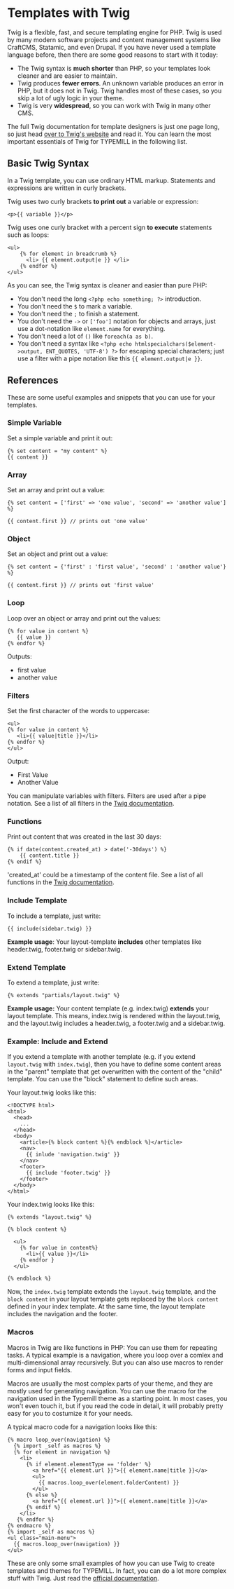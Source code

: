 # Templates with Twig

Twig is a flexible, fast, and secure templating engine for PHP. Twig is used by many modern software projects and content management systems like CraftCMS, Statamic, and even Drupal. If you have never used a template language before, then there are some good reasons to start with it today:

- The Twig syntax is **much shorter** than PHP, so your templates look cleaner and are easier to maintain.
- Twig produces **fewer errors**. An unknown variable produces an error in PHP, but it does not in Twig. Twig handles most of these cases, so you skip a lot of ugly logic in your theme.
- Twig is very **widespread**, so you can work with Twig in many other CMS.

The full Twig documentation for template designers is just one page long, so just head [over to Twig's website](https://twig.symfony.com/doc/3.x/templates.html) and read it. You can learn the most important essentials of Twig for TYPEMILL in the following list.

## Basic Twig Syntax

In a Twig template, you can use ordinary HTML markup. Statements and expressions are written in curly brackets.

Twig uses two curly brackets **to print out** a variable or expression: 

````
<p>{{ variable }}</p>
````



Twig uses one curly bracket with a percent sign **to execute** statements such as loops:

````
<ul>
    {% for element in breadcrumb %}
      <li> {{ element.output|e }} </li>
    {% endfor %}
</ul>
````



As you can see, the Twig syntax is cleaner and easier than pure PHP:

- You don't need the long `<?php echo something; ?>` introduction.
- You don't need the `$` to mark a variable.
- You don't need the `;` to finish a statement.
- You don't need the `->` or `['foo']` notation for objects and arrays, just use a dot-notation like `element.name` for everything.
- You don't need a lot of `()` like `foreach(a as b)`.
- You don't need a syntax like `<?php echo htmlspecialchars($element->output, ENT_QUOTES, 'UTF-8') ?>` for escaping special characters; just use a filter with a pipe notation like this `{{ element.output|e }}`.

## References

These are some useful examples and snippets that you can use for your templates. 

### Simple Variable

Set a simple variable and print it out:

````
{% set content = "my content" %}
{{ content }}
````



### Array

Set an array and print out a value:

````
{% set content = ['first' => 'one value', 'second' => 'another value'] %}

{{ content.first }} // prints out 'one value'
````



### Object

Set an object and print out a value:

````
{% set content = {'first' : 'first value', 'second' : 'another value'} %}

{{ content.first }} // prints out 'first value'
````



### Loop

Loop over an object or array and print out the values:

````
{% for value in content %}
   {{ value }}
{% endfor %}
````



Outputs:

- first value
- another value

### Filters

Set the first character of the words to uppercase:

````
<ul>
{% for value in content %}
   <li>{{ value|title }}</li>
{% endfor %}
</ul>
````



Output:

- First Value
- Another Value

You can manipulate variables with filters. Filters are used after a pipe notation. See a list of all filters in the [Twig documentation](https://twig.symfony.com/doc/3.x/filters/index.html).

### Functions

Print out content that was created in the last 30 days: 

```
{% if date(content.created_at) > date('-30days') %}
    {{ content.title }}
{% endif %}
```



'created_at' could be a timestamp of the content file. See a list of all functions in the [Twig documentation](https://twig.symfony.com/doc/3.x/functions/index.html).

### Include Template

To include a template, just write:

````
{{ include(sidebar.twig) }}
````



**Example usage**: Your layout-template **includes** other templates like header.twig, footer.twig or sidebar.twig.

### Extend Template

To extend a template, just write:

````
{% extends "partials/layout.twig" %}
````



**Example usage:** Your content template (e.g. index.twig) **extends** your layout template. This means, index.twig is rendered within the layout.twig, and the layout.twig includes a header.twig, a footer.twig and a sidebar.twig.

### Example: Include and Extend

If you extend a template with another template (e.g. if you extend `layout.twig` with `index.twig`), then you have to define some content areas in the "parent" template that get overwritten with the content of the "child" template. You can use the "block" statement to define such areas. 

Your layout.twig looks like this:

````
<!DOCTYPE html>
<html>
  <head>
    ...
  </head>
  <body>
    <article>{% block content %}{% endblock %}</article>
    <nav>
      {{ inlude 'navigation.twig' }}
    </nav>
    <footer>
      {{ include 'footer.twig' }}
    </footer>
  </body>
</html>
````



Your index.twig looks like this:

````
{% extends "layout.twig" %}

{% block content %}

  <ul>
    {% for value in content%}
      <li>{{ value }}</li>
    {% endfor }
  </ul>

{% endblock %}
````



Now, the `index.twig` template extends the `layout.twig` template, and the `block content` in your layout template gets replaced by the `block content` defined in your index template. At the same time, the layout template includes the navigation and the footer.

### Macros

Macros in Twig are like functions in PHP: You can use them for repeating tasks. A typical example is a navigation, where you loop over a comlex and multi-dimensional array recursively. But you can also use macros to render forms and input fields.

Macros are usually the most complex parts of your theme, and they are mostly used for generating navigation. You can use the macro for the navigation used in the Typemill theme as a starting point. In most cases, you won't even touch it, but if you read the code in detail, it will probably pretty easy for you to costumize it for your needs.

A typical macro code for a navigation looks like this: 

    {% macro loop_over(navigation) %}
      {% import _self as macros %}
      {% for element in navigation %} 
        <li>
          {% if element.elementType == 'folder' %}
            <a href="{{ element.url }}">{{ element.name|title }}</a>        
            <ul>
              {{ macros.loop_over(element.folderContent) }}
            </ul>
          {% else %}
            <a href="{{ element.url }}">{{ element.name|title }}</a>
          {% endif %}
        </li>
       {% endfor %}
    {% endmacro %}
    {% import _self as macros %}
    <ul class="main-menu">
      {{ macros.loop_over(navigation) }}
    </ul>

These are only some small examples of how you can use Twig to create templates and themes for TYPEMILL. In fact, you can do a lot more complex stuff with Twig. Just read the [official documentation](https://twig.symfony.com/doc/3.x).

